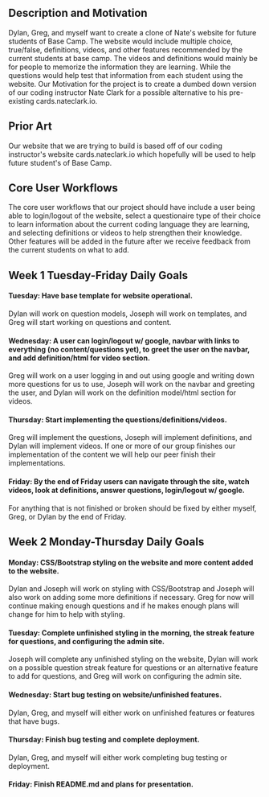 ## Description and Motivation
Dylan, Greg, and myself want to create a clone of Nate's website for future students of Base Camp. The website would include multiple choice, true/false, definitions,
videos, and other features recommended by the current students at base camp. The videos and definitions would mainly be for people to memorize the information they are learning.
While the questions would help test that information from each student using the website. Our Motivation for the project is to create a dumbed down version of our coding
instructor Nate Clark for a possible alternative to his pre-existing cards.nateclark.io.

## Prior Art
Our website that we are trying to build is based off of our coding instructor's website cards.nateclark.io which hopefully will be used to help future student's of Base Camp.

## Core User Workflows
The core user workflows that our project should have include a user being able to login/logout of the website, select a questionaire type of their choice to learn information
about the current coding language they are learning, and selecting definitions or videos to help strengthen their knowledge. Other features will be added in the future
after we receive feedback from the current students on what to add.

## Week 1 Tuesday-Friday Daily Goals
#### Tuesday: Have base template for website operational. 
Dylan will work on question models, Joseph will work on templates, and Greg will start working on questions and content.

#### Wednesday: A user can login/logout w/ google, navbar with links to everything (no content/questions yet), to greet the user on the navbar, and add definition/html for video section. 
Greg will work on a user logging in and out using google and writing down more questions for us to use, Joseph will work on the navbar and 
greeting the user, and Dylan will work on the definition model/html section for videos.

#### Thursday: Start implementing the questions/definitions/videos. 
Greg will implement the questions, Joseph will implement definitions, and Dylan will implement videos. If 
one or more of our group finishes our implementation of the content we will help our peer finish their implementations.

#### Friday: By the end of Friday users can navigate through the site, watch videos, look at definitions, answer questions, login/logout w/ google. 
For anything that is not finished or broken should be fixed by either myself, Greg, or Dylan by the end of Friday.

## Week 2 Monday-Thursday Daily Goals
#### Monday: CSS/Bootstrap styling on the website and more content added to the website. 
Dylan and Joseph will work on styling with CSS/Bootstrap and Joseph will also work
on adding some more definitions if necessary. Greg for now will continue making enough questions and if he makes enough plans will change for him to help with styling.

#### Tuesday: Complete unfinished styling in the morning, the streak feature for questions, and configuring the admin site. 
Joseph will complete any unfinished styling on the
website, Dylan will work on a possible question streak feature for questions or an alternative feature to add for questions, and Greg will work on configuring the admin site.

#### Wednesday: Start bug testing on website/unfinished features. 
Dylan, Greg, and myself will either work on unfinished features or features that have bugs.

#### Thursday: Finish bug testing and complete deployment. 
Dylan, Greg, and myself will either work completing bug testing or deployment.

#### Friday: Finish README.md and plans for presentation.
